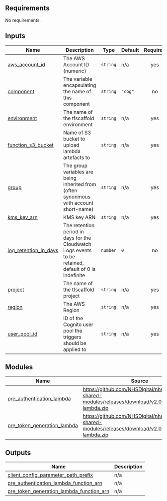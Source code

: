 <!-- BEGIN_TF_DOCS -->
<!-- markdownlint-disable -->
<!-- vale off -->

## Requirements

No requirements.
## Inputs

| Name | Description | Type | Default | Required |
|------|-------------|------|---------|:--------:|
| <a name="input_aws_account_id"></a> [aws\_account\_id](#input\_aws\_account\_id) | The AWS Account ID (numeric) | `string` | n/a | yes |
| <a name="input_component"></a> [component](#input\_component) | The variable encapsulating the name of this component | `string` | `"cog"` | no |
| <a name="input_environment"></a> [environment](#input\_environment) | The name of the tfscaffold environment | `string` | n/a | yes |
| <a name="input_function_s3_bucket"></a> [function\_s3\_bucket](#input\_function\_s3\_bucket) | Name of S3 bucket to upload lambda artefacts to | `string` | n/a | yes |
| <a name="input_group"></a> [group](#input\_group) | The group variables are being inherited from (often synonmous with account short-name) | `string` | n/a | yes |
| <a name="input_kms_key_arn"></a> [kms\_key\_arn](#input\_kms\_key\_arn) | KMS key ARN | `string` | n/a | yes |
| <a name="input_log_retention_in_days"></a> [log\_retention\_in\_days](#input\_log\_retention\_in\_days) | The retention period in days for the Cloudwatch Logs events to be retained, default of 0 is indefinite | `number` | `0` | no |
| <a name="input_project"></a> [project](#input\_project) | The name of the tfscaffold project | `string` | n/a | yes |
| <a name="input_region"></a> [region](#input\_region) | The AWS Region | `string` | n/a | yes |
| <a name="input_user_pool_id"></a> [user\_pool\_id](#input\_user\_pool\_id) | ID of the Cognito user pool the triggers should be applied to | `string` | n/a | yes |
## Modules

| Name | Source | Version |
|------|--------|---------|
| <a name="module_pre_authentication_lambda"></a> [pre\_authentication\_lambda](#module\_pre\_authentication\_lambda) | https://github.com/NHSDigital/nhs-notify-shared-modules/releases/download/v2.0.20/terraform-lambda.zip | n/a |
| <a name="module_pre_token_generation_lambda"></a> [pre\_token\_generation\_lambda](#module\_pre\_token\_generation\_lambda) | https://github.com/NHSDigital/nhs-notify-shared-modules/releases/download/v2.0.20/terraform-lambda.zip | n/a |
## Outputs

| Name | Description |
|------|-------------|
| <a name="output_client_config_parameter_path_prefix"></a> [client\_config\_parameter\_path\_prefix](#output\_client\_config\_parameter\_path\_prefix) | n/a |
| <a name="output_pre_authentication_lambda_function_arn"></a> [pre\_authentication\_lambda\_function\_arn](#output\_pre\_authentication\_lambda\_function\_arn) | n/a |
| <a name="output_pre_token_generation_lambda_function_arn"></a> [pre\_token\_generation\_lambda\_function\_arn](#output\_pre\_token\_generation\_lambda\_function\_arn) | n/a |
<!-- vale on -->
<!-- markdownlint-enable -->
<!-- END_TF_DOCS -->
